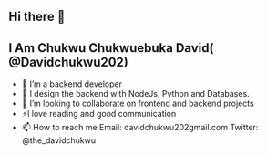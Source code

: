 ## Hi there 👋
## I Am Chukwu Chukwuebuka David( @Davidchukwu202)


- 🔭 I’m a backend developer 
- 🌱 I design the backend with NodeJs, Python and Databases.
- 👯 I’m looking to collaborate on frontend and backend projects
- ⚡I love reading and good communication
- 📫 How to reach me 
 Email: davidchukwu202gmail.com
 Twitter: @the_davidchukwu
